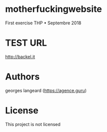 # motherfuckingwebsite

First exercise THP • Septembre 2018

# TEST URL

http://backel.it

# Authors

georges langeard (https://agence.guru)

# License

This project is not licensed
